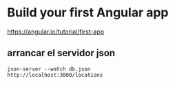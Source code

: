 # Build your first Angular app

https://angular.io/tutorial/first-app

## arrancar el servidor json

    json-server --watch db.json
    http://localhost:3000/locations 
